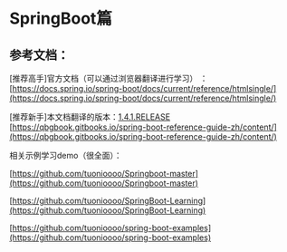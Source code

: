 # SpringBoot篇

## 参考文档：

\[推荐高手\]官方文档（可以通过浏览器翻译进行学习） ：[https://docs.spring.io/spring-boot/docs/current/reference/htmlsingle/](https://docs.spring.io/spring-boot/docs/current/reference/htmlsingle/)

\[推荐新手\]本文档翻译的版本：[1.4.1.RELEASE](http://docs.spring.io/spring-boot/docs/1.4.1.RELEASE/reference/htmlsingle/)   [https://qbgbook.gitbooks.io/spring-boot-reference-guide-zh/content/](https://qbgbook.gitbooks.io/spring-boot-reference-guide-zh/content/)

相关示例学习demo（很全面）：

[https://github.com/tuonioooo/Springboot-master](https://github.com/tuonioooo/Springboot-master)

[https://github.com/tuonioooo/SpringBoot-Learning](https://github.com/tuonioooo/SpringBoot-Learning)

[https://github.com/tuonioooo/spring-boot-examples](https://github.com/tuonioooo/spring-boot-examples)

